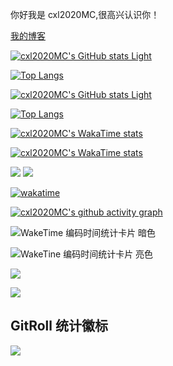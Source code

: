 你好我是 cxl2020MC,很高兴认识你！

[我的博客](https://blog.cxl2020mc.top)

[![cxl2020MC's GitHub stats Light](https://github-readme-stats.vercel.app/api?username=cxl2020MC&show_icons=true&locale=cn)](https://github.com/anuraghazra/github-readme-stats#gh-light-mode-only)

[![Top Langs](https://github-readme-stats.vercel.app/api/top-langs/?username=cxl2020MC&locale=cn)](https://github.com/anuraghazra/github-readme-stats#gh-light-mode-only)

<!-- 暗色卡片 -->

[![cxl2020MC's GitHub stats Light](https://github-readme-stats.vercel.app/api?username=cxl2020MC&show_icons=true&locale=cn&theme=github_dark)](https://github.com/anuraghazra/github-readme-stats#gh-dark-mode-only)

[![Top Langs](https://github-readme-stats.vercel.app/api/top-langs/?username=cxl2020MC&locale=cn&theme=github_dark)](https://github.com/anuraghazra/github-readme-stats#gh-dark-mode-only)

[![cxl2020MC's WakaTime stats](https://github-readme-stats.vercel.app/api/wakatime?username=cxl2020MC&locale=cn&layout=compact)](https://github.com/anuraghazra/github-readme-stats#gh-light-mode-only)

[![cxl2020MC's WakaTime stats](https://github-readme-stats.vercel.app/api/wakatime?username=cxl2020MC&locale=cn&theme=github_dark)](https://github.com/anuraghazra/github-readme-stats#gh-dark-mode-only)


![](https://img.shields.io/badge/dynamic/json?color=yellow&label=star&query=stars&url=https%3A%2F%2Fapi.github-star-counter.workers.dev%2Fuser%2Fcxl2020MC)
![](https://img.shields.io/badge/dynamic/json?color=inactive&label=fork&query=forks&url=https%3A%2F%2Fapi.github-star-counter.workers.dev%2Fuser%2Fcxl2020MC)

[![wakatime](https://wakatime.com/badge/user/99db2084-4fce-4d41-a403-754522c5d455.svg)](https://wakatime.com/@99db2084-4fce-4d41-a403-754522c5d455)

<!-- ![visitors](https://visitor-badge.glitch.me/badge?page_id=cxl2020MC.cxl2020MC&left_color=green&right_color=red) -->

[![cxl2020MC's github activity graph](https://github-readme-activity-graph.vercel.app/graph?username=cxl2020MC)](https://github.com/ashutosh00710/github-readme-activity-graph)

![WakeTime 编码时间统计卡片 暗色](https://wakatime.com/share/@cxl2020MC/2190d612-931f-45de-bdd8-f370c6715c9e.svg#gh-dark-mode-only)

![WakeTine 编码时间统计卡片 亮色](https://wakatime.com/share/@cxl2020MC/9bffedfa-c956-431e-8025-75a97f96b19b.svg#gh-light-mode-only)


<picture>
  <source srcset="https://wakatime.com/share/@cxl2020MC/fc080330-aec0-4827-9c30-05c6aaaa7862.svg" media="(prefers-color-scheme: dark)"
  />
  <img src="https://wakatime.com/share/@cxl2020MC/ce0e998b-6484-4024-a1c2-dc297291ad53.svg" art="WakeTime 编码统计" />
</picture>

![](https://count.kjchmc.cn/get/@cxl2020mc-gh?theme=minecraft)

## GitRoll 统计徽标

<a href="https://gitroll.io/profile/uWrEksvtcD2X6jPedmExRy48iLgM2" target="_blank">
<picture>
  <source srcset="https://gitroll.io/api/badges/profiles/v1/uWrEksvtcD2X6jPedmExRy48iLgM2?theme=dark" media="(prefers-color-scheme: dark)"
  />
  <img src="https://gitroll.io/api/badges/profiles/v1/uWrEksvtcD2X6jPedmExRy48iLgM2?theme=light" art="GitRoll Profile Badge" />
</picture>
</a>

